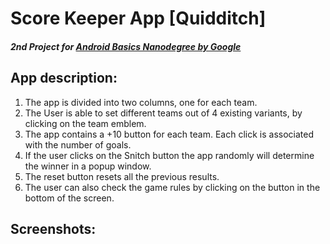 # Score Keeper App [Quidditch]

##### 2nd Project for [Android Basics Nanodegree by Google](https://www.udacity.com/course/android-basics-nanodegree-by-google--nd803)

## App description:
1. The app is divided into two columns, one for each team.
2. The User is able to set different teams out of 4 existing variants, by clicking on the team emblem.
3. The app contains a +10 button for each team. Each click is associated with the number of goals.
4. If the user clicks on the Snitch button the app randomly will determine the winner in a popup window.
5. The reset button resets all the previous results.
6. The user can also check the game rules by clicking on the button in the bottom of the screen.

## Screenshots:

